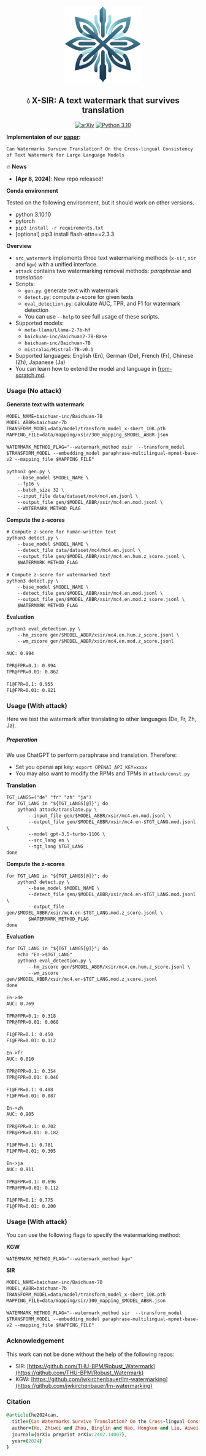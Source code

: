 <div align="center">
  <img src="assert/logo.png" alt="Logo" width="200">
</div>

<div align="center">
  <h2 align="center">💧 X-SIR: A text watermark that survives translation</h2>
  <a href="https://arxiv.org/abs/2402.14007" style="display: inline-block; text-align: center;">
      <img alt="arXiv" src="https://img.shields.io/badge/arXiv-2402.14007-b31b1b.svg?style=flat">
  </a>
  <a href="https://img.shields.io/badge/python-3.10-blue.svg" style="display: inline-block; text-align: center;">
      <img alt="Python 3.10" src="https://img.shields.io/badge/python-3.10-blue.svg">
  </a>
</div>


**Implementaion of our [paper](https://arxiv.org/abs/2402.14007):**

```
Can Watermarks Survive Translation? On the Cross-lingual Consistency of Text Watermark for Large Language Models
```

🔥 **News**

* **[Apr 8, 2024]**: New repo released!

**Conda environment**

Tested on the following environment, but it should work on other versions.

- python 3.10.10
- pytorch
- `pip3 install -r requirements.txt`
- [optional] pip3 install flash-attn==2.3.3

**Overview**

* `src_watermark` implements three text watermarking methods (`x-sir`, `sir` and `kgw`) with a unified interface.
* `attack` contains two watermarking removal methods: *paraphrase* and *translation*
* Scripts:
  * `gen.py`: generate text with watermark
  * `detect.py`: compute z-score for given texts
  * `eval_detection.py`: calculate AUC, TPR, and F1 for watermark detection
  * You can use `--help` to see full usage of these scripts.
* Supported models:
  * `meta-llama/Llama-2-7b-hf`
  * `baichuan-inc/Baichuan2-7B-Base`
  * `baichuan-inc/Baichuan-7B`
  * `mistralai/Mistral-7B-v0.1`
* Supported languages: English (En), German (De), French (Fr), Chinese (Zh), Japanese (Ja)
* You can learn how to extend the model and language in [from-scratch.md](from-scratch.md).



### Usage (No attack)

**Generate text with watermark**

```shell
MODEL_NAME=baichuan-inc/Baichuan-7B
MODEL_ABBR=baichuan-7b
TRANSFORM_MODEL=data/model/transform_model_x-sbert_10K.pth
MAPPING_FILE=data/mapping/xsir/300_mapping_$MODEL_ABBR.json

WATERMARK_METHOD_FLAG="--watermark_method xsir  --transform_model $TRANSFORM_MODEL --embedding_model paraphrase-multilingual-mpnet-base-v2 --mapping_file $MAPPING_FILE"

python3 gen.py \
    --base_model $MODEL_NAME \
    --fp16 \
    --batch_size 32 \
    --input_file data/dataset/mc4/mc4.en.jsonl \
    --output_file gen/$MODEL_ABBR/xsir/mc4.en.mod.jsonl \
    --WATERMARK_METHOD_FLAG
```

**Compute the z-scores**

```shell
# Compute z-score for human-written text
python3 detect.py \
    --base_model $MODEL_NAME \
    --detect_file data/dataset/mc4/mc4.en.jsonl \
    --output_file gen/$MODEL_ABBR/xsir/mc4.en.hum.z_score.jsonl \
    $WATERMARK_METHOD_FLAG

# Compute z-score for watermarked text
python3 detect.py \
    --base_model $MODEL_NAME \
    --detect_file gen/$MODEL_ABBR/xsir/mc4.en.mod.jsonl \
    --output_file gen/$MODEL_ABBR/xsir/mc4.en.mod.z_score.jsonl \
    $WATERMARK_METHOD_FLAG
```

**Evaluation**

```shell
python3 eval_detection.py \
	--hm_zscore gen/$MODEL_ABBR/xsir/mc4.en.hum.z_score.jsonl \
	--wm_zscore gen/$MODEL_ABBR/xsir/mc4.en.mod.z_score.jsonl

AUC: 0.994

TPR@FPR=0.1: 0.994
TPR@FPR=0.01: 0.862

F1@FPR=0.1: 0.955
F1@FPR=0.01: 0.921
```



### Usage (With attack)

Here we test the watermark after translating to other languages (De, Fr, Zh, Ja).

##### Preparation

We use ChatGPT to perform paraphrase and translation. Therefore:

* Set you openai api key: `export OPENAI_API_KEY=xxxx`
* You may also want to modify the RPMs and TPMs in `attack/const.py`

**Translation**

```shell
TGT_LANGS=("de" "fr" "zh" "ja")
for TGT_LANG in "${TGT_LANGS[@]}"; do
    python3 attack/translate.py \
        --input_file gen/$MODEL_ABBR/xsir/mc4.en.mod.jsonl \
        --output_file gen/$MODEL_ABBR/xsir/mc4.en-$TGT_LANG.mod.jsonl \
        --model gpt-3.5-turbo-1106 \
        --src_lang en \
        --tgt_lang $TGT_LANG
done
```

**Compute the z-scores**

```shell
for TGT_LANG in "${TGT_LANGS[@]}"; do
    python3 detect.py \
        --base_model $MODEL_NAME \
        --detect_file gen/$MODEL_ABBR/xsir/mc4.en-$TGT_LANG.mod.jsonl \
        --output_file gen/$MODEL_ABBR/xsir/mc4.en-$TGT_LANG.mod.z_score.jsonl \
        $WATERMARK_METHOD_FLAG
done
```

**Evaluation**

```shell
for TGT_LANG in "${TGT_LANGS[@]}"; do
    echo "En->$TGT_LANG"
    python3 eval_detection.py \
        --hm_zscore gen/$MODEL_ABBR/xsir/mc4.en.hum.z_score.jsonl \
        --wm_zscore gen/$MODEL_ABBR/xsir/mc4.en-$TGT_LANG.mod.z_score.jsonl
done

En->de
AUC: 0.769

TPR@FPR=0.1: 0.318
TPR@FPR=0.01: 0.060

F1@FPR=0.1: 0.450
F1@FPR=0.01: 0.112

En->fr
AUC: 0.810

TPR@FPR=0.1: 0.354
TPR@FPR=0.01: 0.046

F1@FPR=0.1: 0.488
F1@FPR=0.01: 0.087

En->zh
AUC: 0.905

TPR@FPR=0.1: 0.702
TPR@FPR=0.01: 0.182

F1@FPR=0.1: 0.781
F1@FPR=0.01: 0.305

En->ja
AUC: 0.911

TPR@FPR=0.1: 0.696
TPR@FPR=0.01: 0.112

F1@FPR=0.1: 0.775
F1@FPR=0.01: 0.200
```



### Usage (With attack)

You can use the following flags to specify the watermarking method:

**KGW**

```shell
WATERMARK_METHOD_FLAG="--watermark_method kgw"
```

**SIR**

```SHELL
MODEL_NAME=baichuan-inc/Baichuan-7B
MODEL_ABBR=baichuan-7b
TRANSFORM_MODEL=data/model/transform_model_x-sbert_10K.pth
MAPPING_FILE=data/mapping/sir/300_mapping_$MODEL_ABBR.json

WATERMARK_METHOD_FLAG="--watermark_method sir  --transform_model $TRANSFORM_MODEL --embedding_model paraphrase-multilingual-mpnet-base-v2 --mapping_file $MAPPING_FILE"
```


### Acknowledgement

This work can not be done without the help of the following repos:

- SIR: [https://github.com/THU-BPM/Robust_Watermark](https://github.com/THU-BPM/Robust_Watermark)
- KGW: [https://github.com/jwkirchenbauer/lm-watermarking](https://github.com/jwkirchenbauer/lm-watermarking)

### Citation

```ruby
@article{he2024can,
  title={Can Watermarks Survive Translation? On the Cross-lingual Consistency of Text Watermark for Large Language Models},
  author={He, Zhiwei and Zhou, Binglin and Hao, Hongkun and Liu, Aiwei and Wang, Xing and Tu, Zhaopeng and Zhang, Zhuosheng and Wang, Rui},
  journal={arXiv preprint arXiv:2402.14007},
  year={2024}
}
```
